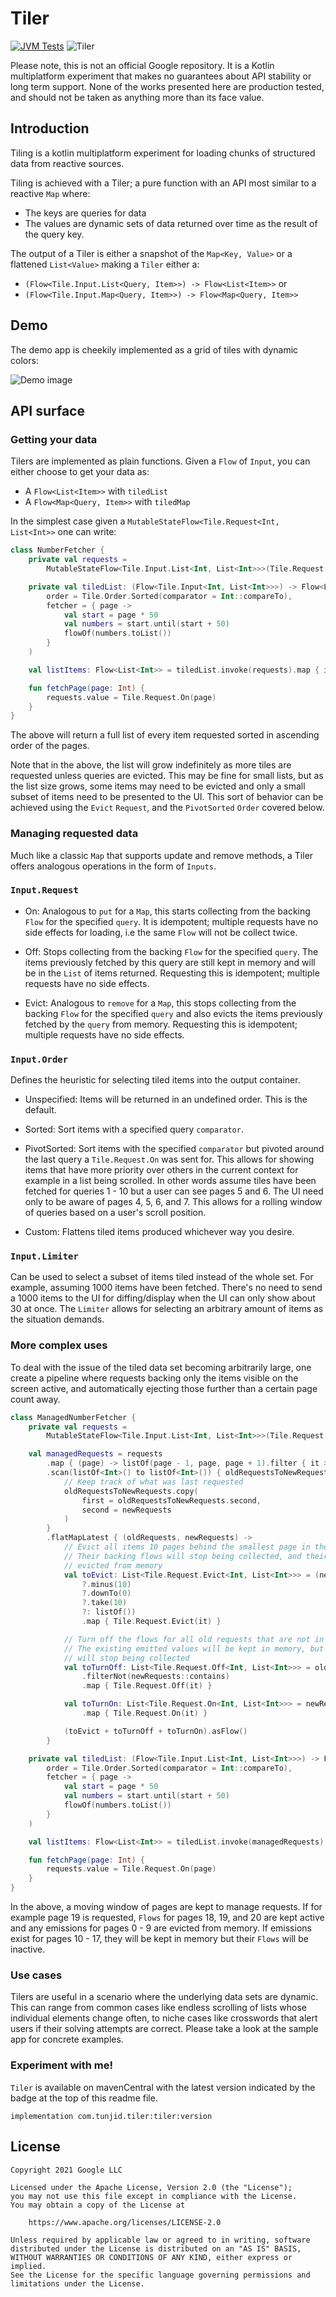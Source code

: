 # Tiler

[![JVM Tests](https://github.com/tunjid/Tiler/actions/workflows/tests.yml/badge.svg)](https://github.com/tunjid/Tiler/actions/workflows/tests.yml)
![Tiler](https://img.shields.io/maven-central/v/com.tunjid.tiler/tiler?label=tiler)

Please note, this is not an official Google repository. It is a Kotlin multiplatform experiment
that makes no guarantees about API stability or long term support. None of the works presented here
are production tested, and should not be taken as anything more than its face value.

## Introduction

Tiling is a kotlin multiplatform experiment for loading chunks of structured data from reactive
sources.

Tiling is achieved with a Tiler; a pure function with an API most similar to a reactive `Map` where:

* The keys are queries for data
* The values are dynamic sets of data returned over time as the result of the query key.

The output of a Tiler is either a snapshot of the `Map<Key, Value>` or a flattened `List<Value>`
making a `Tiler` either a:

* `(Flow<Tile.Input.List<Query, Item>>) -> Flow<List<Item>>`
or
* `(Flow<Tile.Input.Map<Query, Item>>) -> Flow<Map<Query, Item>>`


## Demo

The demo app is cheekily implemented as a grid of tiles with dynamic colors:

![Demo image](https://github.com/tunjid/tiler/blob/develop/misc/demo.gif)

## API surface

### Getting your data

Tilers are implemented as plain functions. Given a `Flow` of `Input`, you can either choose to get your data as:

* A `Flow<List<Item>>` with `tiledList`
* A `Flow<Map<Query, Item>>` with `tiledMap`

In the simplest case given a `MutableStateFlow<Tile.Request<Int, List<Int>>` one can write:

```kotlin
class NumberFetcher {
    private val requests =
        MutableStateFlow<Tile.Input.List<Int, List<Int>>>(Tile.Request.On(query = 0))

    private val tiledList: (Flow<Tile.Input<Int, List<Int>>>) -> Flow<List<List<Int>>> = tiledList(
        order = Tile.Order.Sorted(comparator = Int::compareTo),
        fetcher = { page ->
            val start = page * 50
            val numbers = start.until(start + 50)
            flowOf(numbers.toList())
        }
    )

    val listItems: Flow<List<Int>> = tiledList.invoke(requests).map { it.flatten() }

    fun fetchPage(page: Int) {
        requests.value = Tile.Request.On(page)
    }
}
```

The above will return a full list of every item requested sorted in ascending order of the pages.

Note that in the above, the list will grow indefinitely as more tiles are requested unless queries are evicted.
This may be fine for small lists, but as the list size grows, some items may need to be evicted and
only a small subset of items need to be presented to the UI. This sort of behavior can be achieved using
the `Evict` `Request`, and the `PivotSorted` `Order` covered below.

### Managing requested data

Much like a classic `Map` that supports update and remove methods, a Tiler offers analogous operations in the form of `Inputs`.

### `Input.Request`
* On: Analogous to `put` for a `Map`, this starts collecting from the backing `Flow` for the specified `query`.
It is idempotent; multiple requests have no side effects for loading, i.e the same `Flow` will not be collect twice.

* Off: Stops collecting from the backing `Flow` for the specified `query`.
The items previously fetched by this query are still kept in memory and will be in the `List` of items returned.
Requesting this is idempotent; multiple requests have no side effects.

* Evict: Analogous to `remove` for a `Map`, this stops collecting from the backing `Flow` for the specified `query` and also evicts
the items previously fetched by the `query` from memory.
Requesting this is idempotent; multiple requests have no side effects.

### `Input.Order`

Defines the heuristic for selecting tiled items into the output container.

* Unspecified: Items will be returned in an undefined order. This is the default.

* Sorted: Sort items with a specified query `comparator`.

* PivotSorted: Sort items with the specified `comparator` but pivoted around the last query a
`Tile.Request.On` was sent for. This allows for showing items that have more priority
over others in the current context for example in a list being scrolled. In other words assume tiles
have been fetched for queries 1 - 10 but a user can see pages 5 and 6. The UI need only to be aware
of pages 4, 5, 6, and 7. This allows for a rolling window of queries based on a user's scroll position.

* Custom: Flattens tiled items produced whichever way you desire.

### `Input.Limiter`

Can be used to select a subset of items tiled instead of the whole set. For example, assuming 1000 items
have been fetched. There's no need to send a 1000 items to  the UI for diffing/display when the UI can only
show about 30 at once. The `Limiter` allows for selecting an arbitrary amount of items as the situation demands.

### More complex uses

To deal with the issue of the tiled data set becoming arbitrarily large, one create a pipeline
where requests backing only the items visible on the screen active, and automatically ejecting
those further than a certain page count away.

```kotlin
class ManagedNumberFetcher {
    private val requests =
        MutableStateFlow<Tile.Input.List<Int, List<Int>>>(Tile.Request.On(query = 0))

    val managedRequests = requests
        .map { (page) -> listOf(page - 1, page, page + 1).filter { it >= 0 } }
        .scan(listOf<Int>() to listOf<Int>()) { oldRequestsToNewRequests, newRequests ->
            // Keep track of what was last requested
            oldRequestsToNewRequests.copy(
                first = oldRequestsToNewRequests.second,
                second = newRequests
            )
        }
        .flatMapLatest { (oldRequests, newRequests) ->
            // Evict all items 10 pages behind the smallest page in the new request.
            // Their backing flows will stop being collected, and their existing values will be
            // evicted from memory
            val toEvict: List<Tile.Request.Evict<Int, List<Int>>> = (newRequests.minOrNull()
                ?.minus(10)
                ?.downTo(0)
                ?.take(10)
                ?: listOf())
                .map { Tile.Request.Evict(it) }

            // Turn off the flows for all old requests that are not in the new request batch
            // The existing emitted values will be kept in memory, but their backing flows
            // will stop being collected
            val toTurnOff: List<Tile.Request.Off<Int, List<Int>>> = oldRequests
                .filterNot(newRequests::contains)
                .map { Tile.Request.Off(it) }

            val toTurnOn: List<Tile.Request.On<Int, List<Int>>> = newRequests
                .map { Tile.Request.On(it) }

            (toEvict + toTurnOff + toTurnOn).asFlow()
        }

    private val tiledList: (Flow<Tile.Input.List<Int, List<Int>>>) -> Flow<List<List<Int>>> = tiledList(
        order = Tile.Order.Sorted(comparator = Int::compareTo),
        fetcher = { page ->
            val start = page * 50
            val numbers = start.until(start + 50)
            flowOf(numbers.toList())
        }
    )

    val listItems: Flow<List<Int>> = tiledList.invoke(managedRequests).map { it.flatten() }

    fun fetchPage(page: Int) {
        requests.value = Tile.Request.On(page)
    }
}
```

In the above, a moving window of pages are kept to manage requests. If for example page 19 is
requested, `Flows` for pages 18, 19, and 20 are kept active and any emissions for pages 0 - 9 are
evicted from memory. If emissions exist for pages 10 - 17, they will be kept in memory but their
`Flows` will be inactive.

### Use cases

Tilers are useful in a scenario where the underlying data sets are dynamic.
This can range from common cases like endless scrolling of lists whose individual elements change often,
to niche cases like crosswords that alert users if their solving attempts are correct. Please
take a look at the sample app for concrete examples.

### Experiment with me!

`Tiler` is available on mavenCentral with the latest version indicated by the badge at the top of
this readme file.

`implementation com.tunjid.tiler:tiler:version`

## License
    Copyright 2021 Google LLC

    Licensed under the Apache License, Version 2.0 (the "License");
    you may not use this file except in compliance with the License.
    You may obtain a copy of the License at

        https://www.apache.org/licenses/LICENSE-2.0

    Unless required by applicable law or agreed to in writing, software
    distributed under the License is distributed on an "AS IS" BASIS,
    WITHOUT WARRANTIES OR CONDITIONS OF ANY KIND, either express or implied.
    See the License for the specific language governing permissions and
    limitations under the License.
